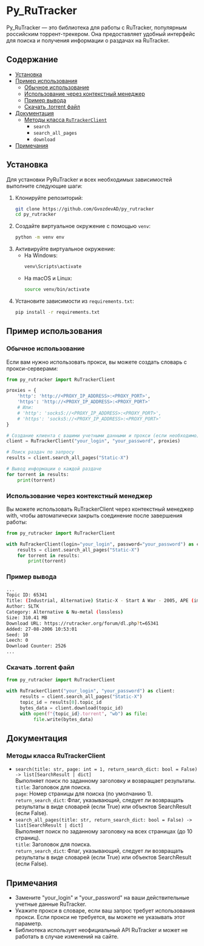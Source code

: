 # Py_RuTracker

Py_RuTracker — это библиотека для работы с RuTracker, популярным российским торрент-трекером. Она предоставляет удобный интерфейс для поиска и получения информации о раздачах на RuTracker.

## Содержание

- [Установка](#установка)
- [Пример использования](#пример-использования)
  - [Обычное использование](#обычное-использование)
  - [Использование через контекстный менеджер](#использование-через-контекстный-менеджер)
  - [Пример вывода](#пример-вывода)
  - [Скачать .torrent файл](#скачать-torrent-файл)
- [Документация](#документация)
  - [Методы класса `RuTrackerClient`](#методы-класса-rutrackerclient)
    - `search`
    - `search_all_pages`
    - `download`
- [Примечания](#примечания)


## Установка 

Для установки PyRuTracker и всех необходимых зависимостей выполните следующие шаги:
1. Клонируйте репозиторий:
    ```sh
    git clone https://github.com/GvozdevAD/py_rutracker
    cd py_rutracker
    ```
2. Создайте виртуальное окружение с помощью `venv`:
    ```sh
    python -m venv env
    ```
3. Активируйте виртуальное окружение:
    * На Windows:
        ```sh
        venv\Scripts\activate
        ```
    * На macOS и Linux:
        ```sh
        source venv/bin/activate
        ```
4. Установите зависимости из `requirements.txt`:
    ```sh
    pip install -r requirements.txt
    ```


## Пример использования

### Обычное использование

Если вам нужно использовать прокси, вы можете создать словарь с прокси-серверами:
```python
from py_rutracker import RuTrackerClient

proxies = {
    'http': 'http://<PROXY_IP_ADDRESS>:<PROXY_PORT>',
    'https': 'http://<PROXY_IP_ADDRESS>:<PROXY_PORT>'
    # Или:
    # 'http': 'socks5://<PROXY_IP_ADDRESS>:<PROXY_PORT>',
    # 'https': 'socks5://<PROXY_IP_ADDRESS>:<PROXY_PORT>'
}

# Создание клиента с вашими учетными данными и прокси (если необходимо)
client = RuTrackerClient("your_login", "your_password", proxies)

# Поиск раздач по запросу
results = client.search_all_pages("Static-X")

# Вывод информации о каждой раздаче
for torrent in results:
    print(torrent)
```
### Использование через контекстный менеджер

Вы можете использовать RuTrackerClient через контекстный менеджер with, чтобы автоматически закрыть соединение после завершения работы:

```python
from py_rutracker import RuTrackerClient

with RuTrackerClient(login="your_login", password="your_password") as client:
    results = client.search_all_pages("Static-X")
    for torrent in results:
        print(torrent)

```

### Пример вывода
```sh
...
Topic ID: 65341
Title: (Industrial, Alternative) Static-X - Start A War - 2005, APE (image + .cue), lossless
Author: SLTK
Category: Alternative & Nu-metal (lossless)
Size: 310.41 MB
Download URL: https://rutracker.org/forum/dl.php?t=65341
Added: 27-08-2006 10:53:01
Seed: 10
Leech: 0
Download Counter: 2526
...
```

### Скачать .torrent файл
```python
from py_rutracker import RuTrackerClient

with RuTrackerClient("your_login", "your_password") as client:
     results = client.search_all_pages("Static-X")
     topic_id = results[0].topic_id
     bytes_data = client.download(topic_id)
     with open(f"{topic_id}.torrent", "wb") as file:
          file.write(bytes_data)
```

## Документация

### Методы класса RuTrackerClient

* `search(title: str, page: int = 1, return_search_dict: bool = False) -> list[SearchResult | dict]`  
    Выполняет поиск по заданному заголовку и возвращает результаты.  
    `title`: Заголовок для поиска.  
    `page`: Номер страницы для поиска (по умолчанию 1).  
    `return_search_dict`: Флаг, указывающий, следует ли возвращать результаты в виде словарей (если True) или объектов SearchResult (если False).  
* `search_all_pages(title: str, return_search_dict: bool = False) -> list[SearchResult | dict]`  
    Выполняет поиск по заданному заголовку на всех страницах (до 10 страниц).  
    `title`: Заголовок для поиска.  
    `return_search_dict`: Флаг, указывающий, следует ли возвращать результаты в виде словарей (если True) или объектов SearchResult (если False).  
    
    
## Примечания

* Замените "your_login" и "your_password" на ваши действительные учетные данные RuTracker.
* Укажите прокси в словаре, если ваш запрос требует использования прокси. Если прокси не требуется, вы можете не указывать этот параметр.
* Библиотека использует неофициальный API RuTracker и может не работать в случае изменений на сайте.